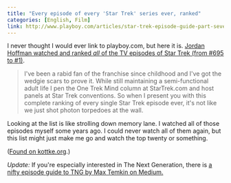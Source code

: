 ```yaml
---
title: "Every episode of every 'Star Trek' series ever, ranked"
categories: [English, Film]
link: http://www.playboy.com/articles/star-trek-episode-guide-part-seven
---
```


I never thought I would ever link to playboy.com, but here it is. [Jordan Hoffman watched and ranked *all* of the TV episodes of Star Trek (from #695 to #1)](http://www.playboy.com/articles/star-trek-episode-guide-part-seven).

> I've been a rabid fan of the franchise since childhood and I've got the wedgie scars to prove it. While still maintaining a semi-functional adult life I pen the One Trek Mind column at StarTrek.com and host panels at Star Trek conventions. So when I present you with this complete ranking of every single Star Trek episode ever, it's not like we just shot photon torpedoes at the wall.

Looking at the list is like strolling down memory lane. I watched all of those episodes myself some years ago. I could never watch all of them again, but this list might just make me go and watch the top twenty or something.

([Found on kottke.org](http://kottke.org/14/12/every-episode-of-every-star-trek-series-ranked).)

*Update:* If you're especially interested in The Next Generation, there is [a nifty episode guide to TNG by Max Temkin on Medium.](https://medium.com/@MaxTemkin/star-trek-the-next-generation-in-40-hours-c4a6762cbd3)